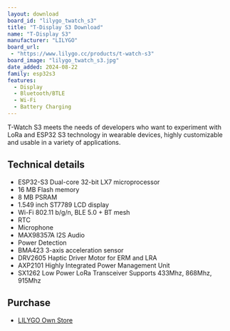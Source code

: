 ```yaml
---
layout: download
board_id: "lilygo_twatch_s3"
title: "T-Display S3 Download"
name: "T-Display S3"
manufacturer: "LILYGO"
board_url:
 - "https://www.lilygo.cc/products/t-watch-s3"
board_image: "lilygo_twatch_s3.jpg"
date_added: 2024-08-22
family: esp32s3
features:
  - Display
  - Bluetooth/BTLE
  - Wi-Fi
  - Battery Charging
---
```


T-Watch S3 meets the needs of developers who want to experiment with LoRa and ESP32 S3 technology in wearable devices, highly customizable and usable in a variety of applications.

## Technical details

* ESP32-S3 Dual-core 32-bit LX7 microprocessor
* 16 MB Flash memory
* 8 MB PSRAM
* 1.549 inch ST7789 LCD display
* Wi-Fi 802.11 b/g/n, BLE 5.0 + BT mesh
* RTC
* Microphone
* MAX98357A I2S Audio
* Power Detection
* BMA423 3-axis acceleration sensor
* DRV2605 Haptic Driver Motor for ERM and LRA
* AXP2101 Highly Integrated Power Management Unit
* SX1262 Low Power LoRa Transceiver Supports 433Mhz, 868Mhz, 915Mhz

## Purchase

* [LILYGO Own Store](https://www.lilygo.cc/products/t-watch-s3)
